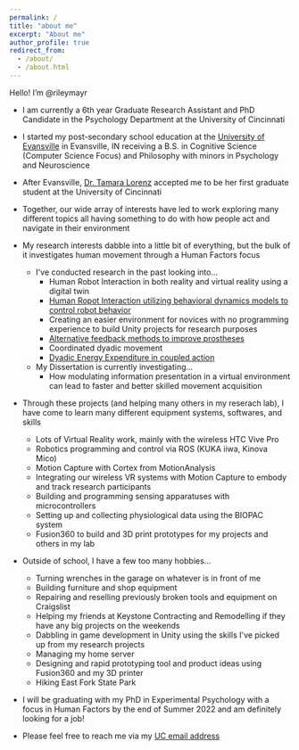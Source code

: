 ```yaml
---
permalink: /
title: "about me"
excerpt: "About me"
author_profile: true
redirect_from: 
  - /about/
  - /about.html
---
```


Hello! I’m @rileymayr
- I am currently a 6th year Graduate Research Assistant and PhD Candidate in the Psychology Department at the University of Cincinnati
- I started my post-secondary school education at the [University of Evansville](evansville.edu) in Evansville, IN receiving a B.S. in Cognitive Science (Computer Science Focus) and Philosophy with minors in Psychology and Neuroscience
- After Evansville, [Dr. Tamara Lorenz](https://researchdirectory.uc.edu/p/lorenztr) accepted me to be her first graduate student at the University of Cincinnati
- Together, our wide array of interests have led to work exploring many different topics all having something to do with how people act and navigate in their environment
- My research interests dabble into a little bit of everything, but the bulk of it investigates human movement through a Human Factors focus
  - I've conducted research in the past looking into...
    - Human Robot Interaction in both reality and virtual reality using a digital twin
    - [Human Ropot Interaction utilizing behavioral dynamics models to control robot behavior](https://doi.org/10.1145/3173386.3177022)
    - Creating an easier environment for novices with no programming experience to build Unity projects for research purposes
    - [Alternative feedback methods to improve prostheses](https://www.frontiersin.org/articles/10.3389/fnbot.2021.662397/full)
    - Coordinated dyadic movement
    - [Dyadic Energy Expenditure in coupled action](https://etd.ohiolink.edu/apexprod/rws_olink/r/1501/10?clear=10&p10_accession_num=ucin157106195472375)
  - My Dissertation is currently investigating...
    - How modulating information presentation in a virtual environment can lead to faster and better skilled movement acquisition
- Through these projects (and helping many others in my reserach lab), I have come to learn many different equipment systems, softwares, and skills
  - Lots of Virtual Reality work, mainly with the wireless HTC Vive Pro
  - Robotics programming and control via ROS (KUKA iiwa, Kinova Mico)
  - Motion Capture with Cortex from MotionAnalysis
  - Integrating our wireless VR systems with Motion Capture to embody and track research participants
  - Building and programming sensing apparatuses with microcontrollers 
  - Setting up and collecting physiological data using the BIOPAC system
  - Fusion360 to build and 3D print prototypes for my projects and others in my lab
- Outside of school, I have a few too many hobbies...
  - Turning wrenches in the garage on whatever is in front of me
  - Building furniture and shop equipment
  - Repairing and reselling previously broken tools and equipment on Craigslist
  - Helping my friends at Keystone Contracting and Remodelling if they have any big projects on the weekends
  - Dabbling in game development in Unity using the skills I've picked up from my research projects
  - Managing my home server
  - Designing and rapid prototyping tool and product ideas using Fusion360 and my 3D printer
  - Hiking East Fork State Park

- I will be graduating with my PhD in Experimental Psychology with a focus in Human Factors by the end of Summer 2022 and am definitely looking for a job!
    
- Please feel free to reach me via my [UC email address](mayrry@mail.uc.edu)
